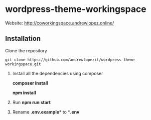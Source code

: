 # wordpress-theme-workingspace

Website: http://coworkingspace.andrewlopez.online/

## Installation

Clone the repository

    git clone https://github.com/andrewlopezit/wordpress-theme-workingspace.git
 
1. Install all the dependencies using composer

    **composer install**
    
    **npm install**
    
2. Run **npm run start**

3. Rename **.env.example*** to ***.env**
